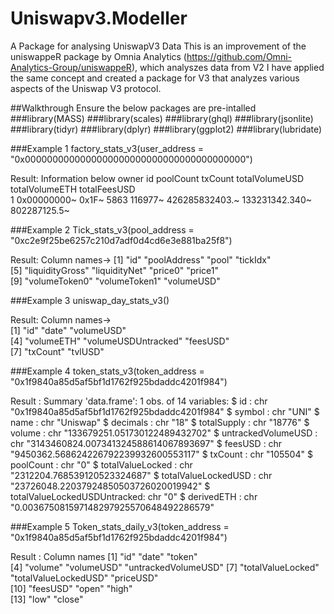 # Uniswapv3.Modeller
A Package for analysing UniswapV3 Data
This is an improvement of the uniswappeR package by Omnia Analytics (https://github.com/Omni-Analytics-Group/uniswappeR), which analyszes data from V2
I have applied the same concept and created a package for V3 that analyzes various aspects of the Uniswap V3 protocol.


##Walkthrough
Ensure the below packages are pre-intalled 
###library(MASS)
###library(scales)
###library(ghql)
###library(jsonlite)
###library(tidyr)
###library(dplyr)
###library(ggplot2)
###library(lubridate)


###Example 1
factory_stats_v3(user_address = "0x0000000000000000000000000000000000000000")

Result: Information below 
 owner       id    poolCount txCount totalVolumeUSD totalVolumeETH totalFeesUSD
  <chr>       <chr> <chr>     <chr>   <chr>          <chr>          <chr>       
1 0x00000000~ 0x1F~ 5863      116977~ 426285832403.~ 133231342.340~ 802287125.5~

 ###Example 2
Tick_stats_v3(pool_address = "0xc2e9f25be6257c210d7adf0d4cd6e3e881ba25f8")

Result: Column names->
[1] "id"             "poolAddress"    "pool"           "tickIdx"       
[5] "liquidityGross" "liquidityNet"   "price0"         "price1"        
[9] "volumeToken0"   "volumeToken1"   "volumeUSD"

###Example 3
uniswap_day_stats_v3() 

 Result: Column names->  
[1] "id"                 "date"               "volumeUSD"         
[4] "volumeETH"          "volumeUSDUntracked" "feesUSD"           
[7] "txCount"            "tvlUSD"
  
 ###Example 4
 token_stats_v3(token_address = "0x1f9840a85d5af5bf1d1762f925bdaddc4201f984")
 
 Result : Summary 
  'data.frame':	1 obs. of  14 variables:
 $ id                          : chr "0x1f9840a85d5af5bf1d1762f925bdaddc4201f984"
 $ symbol                      : chr "UNI"
 $ name                        : chr "Uniswap"
 $ decimals                    : chr "18"
 $ totalSupply                 : chr "18776"
 $ volume                      : chr "133679251.051730122489432702"
 $ untrackedVolumeUSD          : chr "3143460824.007341324588614067893697"
 $ feesUSD                     : chr "9450362.568624226792239932600553117"
 $ txCount                     : chr "105504"
 $ poolCount                   : chr "0"
 $ totalValueLocked            : chr "2312204.768539120523324687"
 $ totalValueLockedUSD         : chr "23726048.22037924850503726020019942"
 $ totalValueLockedUSDUntracked: chr "0"
 $ derivedETH                  : chr "0.003675081597148297925570648492286579"
  
  
 ###Example 5
 Token_stats_daily_v3(token_address = "0x1f9840a85d5af5bf1d1762f925bdaddc4201f984")
  
  Result : Column names
 [1] "id"                  "date"                "token"              
 [4] "volume"              "volumeUSD"           "untrackedVolumeUSD" 
 [7] "totalValueLocked"    "totalValueLockedUSD" "priceUSD"           
[10] "feesUSD"             "open"                "high"               
[13] "low"                 "close"
